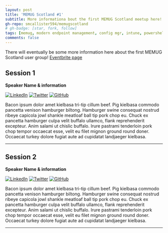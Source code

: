 ```yaml
---
layout: post
title: 'MEMUG Scotland #1'
subtitle: More informationa bout the first MEMUG Scotland meetup here!
gh-repo: smcallister594/memugscotland
# gh-badge: [star, fork, follow]
tags: [memug, modern endpoint management, config mgr, intune, powershell]
comments: false
---
```


There will eventually be some more information here about the first MEMUG Scotland user group! [Eventbrite page](https://www.eventbrite.com/)

## Session 1

**Speaker Name & information**

[![LinkedIn](https://img.shields.io/badge/linkedin-%230077B5.svg?style=for-the-badge&logo=linkedin&logoColor=white)](https://www.linkedin.com/) [![Twitter](https://img.shields.io/badge/Twitter-%231DA1F2.svg?style=for-the-badge&logo=Twitter&logoColor=white)](https://www.twitter.com) 	[![GitHub](https://img.shields.io/badge/github-%23121011.svg?style=for-the-badge&logo=github&logoColor=white)](https://github.com)

Bacon ipsum dolor amet kielbasa tri-tip cillum beef. Pig kielbasa commodo pancetta venison hamburger biltong. Hamburger swine consequat nostrud ribeye capicola jowl shankle meatloaf ball tip pork chop eu. Chuck ex pancetta hamburger culpa velit buffalo ullamco, flank reprehenderit excepteur. Anim salami ut chislic buffalo. Irure pastrami tenderloin pork chop tempor occaecat esse, velit eu filet mignon ground round doner. Occaecat turkey dolore fugiat aute ad cupidatat landjaeger kielbasa.

--------------------------------------------

## Session 2

**Speaker Name & information**

[![LinkedIn](https://img.shields.io/badge/linkedin-%230077B5.svg?style=for-the-badge&logo=linkedin&logoColor=white)](https://www.linkedin.com/) [![Twitter](https://img.shields.io/badge/Twitter-%231DA1F2.svg?style=for-the-badge&logo=Twitter&logoColor=white)](https://www.twitter.com) 	[![GitHub](https://img.shields.io/badge/github-%23121011.svg?style=for-the-badge&logo=github&logoColor=white)](https://github.com)

Bacon ipsum dolor amet kielbasa tri-tip cillum beef. Pig kielbasa commodo pancetta venison hamburger biltong. Hamburger swine consequat nostrud ribeye capicola jowl shankle meatloaf ball tip pork chop eu. Chuck ex pancetta hamburger culpa velit buffalo ullamco, flank reprehenderit excepteur. Anim salami ut chislic buffalo. Irure pastrami tenderloin pork chop tempor occaecat esse, velit eu filet mignon ground round doner. Occaecat turkey dolore fugiat aute ad cupidatat landjaeger kielbasa.

--------------------------------------------

<!--- 
## Boxes
You can add notification, warning and error boxes like this:

### Notification

{: .box-note}
**Note:** This is a notification box.

### Warning

{: .box-warning}
**Warning:** This is a warning box.

### Error

{: .box-error}
**Error:** This is an error box.
--->
